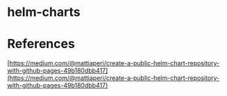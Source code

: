 # helm-charts



# References

[https://medium.com/@mattiaperi/create-a-public-helm-chart-repository-with-github-pages-49b180dbb417](https://medium.com/@mattiaperi/create-a-public-helm-chart-repository-with-github-pages-49b180dbb417)